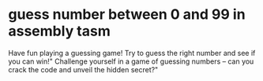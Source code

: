 # guess number between 0 and 99 in assembly tasm
Have fun playing a guessing game! Try to guess the right number and see if you can win!"
Challenge yourself in a game of guessing numbers – can you crack the code and unveil the hidden secret?"
